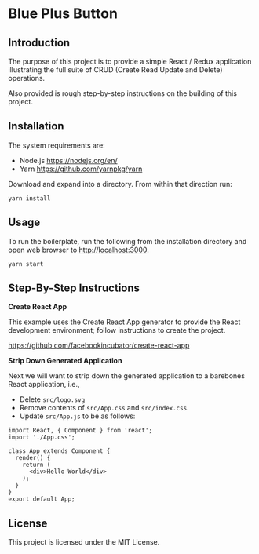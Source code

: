 # Blue Plus Button

## Introduction

The purpose of this project is to provide a simple React / Redux application
illustrating the full suite of CRUD (Create Read Update and Delete) operations.

Also provided is rough step-by-step instructions on the building of this
project.

## Installation

The system requirements are:

* Node.js <https://nodejs.org/en/>
* Yarn <https://github.com/yarnpkg/yarn>

Download and expand into a directory. From within that direction run:

`yarn install`

## Usage

To run the boilerplate, run the following from the installation directory
and open web browser to <http://localhost:3000>.

`yarn start`

## Step-By-Step Instructions

**Create React App**

This example uses the Create React App generator to provide the React
development environment; follow instructions to create the project.

<https://github.com/facebookincubator/create-react-app>

**Strip Down Generated Application**

Next we will want to strip down the generated application to a barebones
React application, i.e.,

* Delete `src/logo.svg`
* Remove contents of `src/App.css` and `src/index.css`.
* Update `src/App.js` to be as follows:

```
import React, { Component } from 'react';
import './App.css';

class App extends Component {
  render() {
    return (
      <div>Hello World</div>
    );
  }
}
export default App;
```

## License

This project is licensed under the MIT License.
